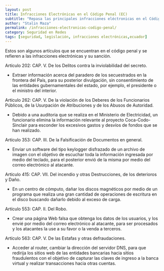 ```yaml
---
layout: post
title: Infracciones Electrónicas en el Código Penal (EC)
subtitle: "Repasa las principales infracciones eléctronicas en el Código Penal Ecuatoriano"
author: "Stalin Maza"
permalink: /infracciones-electronicas-codigo-penal/
category: Seguridad en Redes
tags: [seguridad, legislación, infracciones electrónicas,ecuador]
---
```


Estos son algunos artículos que se encuentran en el código penal y se refieren a las infracciones electrónicas y su sanción.

Artículo 202: CAP.  V.  De los Delitos contra la inviolabilidad del secreto.  

- 	Extraer información acerca del paradero de los secuestrados en la frontera del País, para su posterior divulgación, sin consentimiento de las entidades gubernamentales del estado, por ejemplo, el presidente o el ministro del interior.

Artículo 262: CAP.  V.  De la violación de los Deberes de los Funcionarios Públicos, de la Usurpación de Atribuciones y de los Abusos de Autoridad.  

- Debido a una auditoria que se realiza en el Ministerio de Electricidad, un funcionario elimina la información relevante al proyecto Coca-Codo- Sinclair para esconder los excesivos gastos y desvíos de fondos que se han realizado.

Artículo 353: CAP.  III.  De la Falsificación de Documentos en general.  

-	Enviar un software del tipo keylogger disfrazado de un archivo de imagen con el objetivo de escuchar toda la información ingresada por medio del teclado, para el posterior envió de la misma por medio del correo electrónico al atacante.

Artículo 415: CAP.  VII.  Del incendio y otras Destrucciones, de los deterioros y Daño.

-	En un centro de cómputo, dañar los discos magnéticos por medio de un programa que realiza una gran cantidad de operaciones de escritura en el disco buscando dañarlo debido al exceso de carga. 

Artículo 553: CAP.  II.  Del Robo.

-	Crear una página Web falsa que obtenga los datos de los usuarios, y los envié por medio del correo electrónico al atacante, para ser procesados y los atacantes la use a su favor o la venda a terceros. 

Artículo 563: CAP.  V.  De las Estafas y otras defraudaciones.

-	Acceder al router, cambiar la dirección del servidor DNS, para que redirija los sitios web de las entidades bancarias hacia sitios fraudulentos con el objetivo de capturar las claves de ingreso a la banca virtual y realizar transacciones hacia otras cuentas. 
